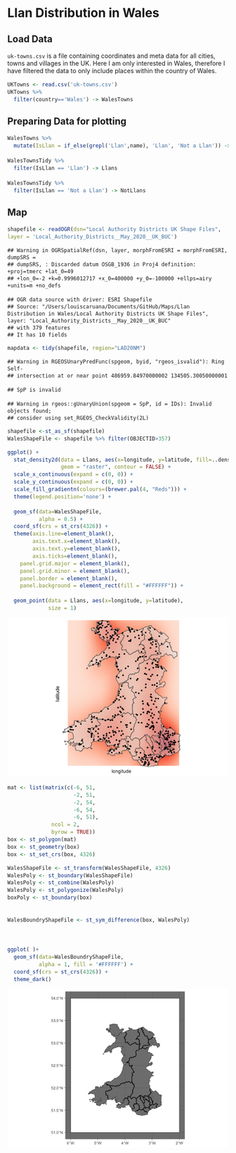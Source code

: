 Llan Distribution in Wales
================

## Load Data

`uk-towns.csv` is a file containing coordinates and meta data for all
cities, towns and villages in the UK. Here I am only interested in
Wales, therefore I have filtered the data to only include places within
the country of Wales.

``` r
UKTowns <- read.csv('uk-towns.csv')
UKTowns %>%
  filter(country=='Wales') -> WalesTowns
```

## Preparing Data for plotting

``` r
WalesTowns %>%
  mutate(IsLlan = if_else(grepl('Llan',name), 'Llan', 'Not a Llan')) -> WalesTownsTidy

WalesTownsTidy %>%
  filter(IsLlan == 'Llan') -> Llans

WalesTownsTidy %>%
  filter(IsLlan == 'Not a Llan') -> NotLlans
```

## Map

``` r
shapefile <- readOGR(dsn="Local Authority Districts UK Shape Files",
layer = 'Local_Authority_Districts__May_2020__UK_BUC')
```

    ## Warning in OGRSpatialRef(dsn, layer, morphFromESRI = morphFromESRI, dumpSRS =
    ## dumpSRS, : Discarded datum OSGB_1936 in Proj4 definition: +proj=tmerc +lat_0=49
    ## +lon_0=-2 +k=0.9996012717 +x_0=400000 +y_0=-100000 +ellps=airy +units=m +no_defs

    ## OGR data source with driver: ESRI Shapefile 
    ## Source: "/Users/louiscaruana/Documents/GitHub/Maps/Llan Distribution in Wales/Local Authority Districts UK Shape Files", layer: "Local_Authority_Districts__May_2020__UK_BUC"
    ## with 379 features
    ## It has 10 fields

``` r
mapdata <- tidy(shapefile, region="LAD20NM")
```

    ## Warning in RGEOSUnaryPredFunc(spgeom, byid, "rgeos_isvalid"): Ring Self-
    ## intersection at or near point 486959.84970000002 134505.30050000001

    ## SpP is invalid

    ## Warning in rgeos::gUnaryUnion(spgeom = SpP, id = IDs): Invalid objects found;
    ## consider using set_RGEOS_CheckValidity(2L)

``` r
shapefile <-st_as_sf(shapefile)
WalesShapeFile <- shapefile %>% filter(OBJECTID>357) 
```

``` r
ggplot() +
  stat_density2d(data = Llans, aes(x=longitude, y=latitude, fill=..density..),
                 geom = "raster", contour = FALSE) +
  scale_x_continuous(expand = c(0, 0)) +
  scale_y_continuous(expand = c(0, 0)) +
  scale_fill_gradientn(colours=(brewer.pal(4, "Reds"))) +
  theme(legend.position='none') +
  
  geom_sf(data=WalesShapeFile, 
          alpha = 0.5) +
  coord_sf(crs = st_crs(4326)) +
  theme(axis.line=element_blank(),
        axis.text.x=element_blank(),
        axis.text.y=element_blank(),
        axis.ticks=element_blank(),
    panel.grid.major = element_blank(),
    panel.grid.minor = element_blank(),
    panel.border = element_blank(),
    panel.background = element_rect(fill = "#FFFFFF")) +
  
  geom_point(data = Llans, aes(x=longitude, y=latitude),
             size = 1)
```

![](Llan-Distribution-in-Wales_files/figure-gfm/unnamed-chunk-4-1.png)<!-- -->

``` r
mat <- list(matrix(c(-6, 51,
                     -2, 51,
                     -2, 54,
                     -6, 54,
                     -6, 51), 
              ncol = 2, 
              byrow = TRUE))
box <- st_polygon(mat)
box <- st_geometry(box)
box <- st_set_crs(box, 4326)
```

``` r
WalesShapeFile <- st_transform(WalesShapeFile, 4326)
WalesPoly <- st_boundary(WalesShapeFile)
WalesPoly <- st_combine(WalesPoly)
WalesPoly <- st_polygonize(WalesPoly)
boxPoly <- st_boundary(box)


WalesBoundryShapeFile <- st_sym_difference(box, WalesPoly)



ggplot( )+
  geom_sf(data=WalesBoundryShapeFile, 
          alpha = 1, fill = '#FFFFFF') +
  coord_sf(crs = st_crs(4326)) +
  theme_dark()
```

![](Llan-Distribution-in-Wales_files/figure-gfm/unnamed-chunk-6-1.png)<!-- -->
